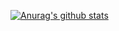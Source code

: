 [![Anurag's github stats](https://github-readme-stats.vercel.app/api?username=StormTian)](https://github.com/anuraghazra/github-readme-stats&show_icons=true&theme=radical)

